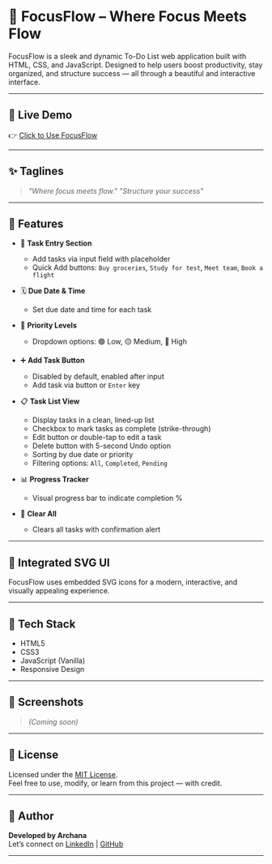 # 🌟 FocusFlow – Where Focus Meets Flow

FocusFlow is a sleek and dynamic To-Do List web application built with HTML, CSS, and JavaScript. Designed to help users boost productivity, stay organized, and structure success — all through a beautiful and interactive interface.

---

## 🔗 Live Demo

👉 [Click to Use FocusFlow](https://focusflow-todolist.netlify.app/)

---

## ✨ Taglines

> *"Where focus meets flow."*
> *"Structure your success"* 

---

## 🚀 Features

- 📝 **Task Entry Section**
  - Add tasks via input field with placeholder
  - Quick Add buttons: `Buy groceries`, `Study for test`, `Meet team`, `Book a flight`

- 🗓️ **Due Date & Time**
  - Set due date and time for each task

- 🔺 **Priority Levels**
  - Dropdown options: 🟢 Low, 🟡 Medium, 🔴 High

- ➕ **Add Task Button**
  - Disabled by default, enabled after input
  - Add task via button or `Enter` key

- 📋 **Task List View**
  - Display tasks in a clean, lined-up list
  - Checkbox to mark tasks as complete (strike-through)
  - Edit button or double-tap to edit a task
  - Delete button with 5-second Undo option
  - Sorting by due date or priority
  - Filtering options: `All`, `Completed`, `Pending`

- 📊 **Progress Tracker**
  - Visual progress bar to indicate completion %

- 🧹 **Clear All**
  - Clears all tasks with confirmation alert

---

## 📲 Integrated SVG UI

FocusFlow uses embedded SVG icons for a modern, interactive, and visually appealing experience.

---

## 🧰 Tech Stack

- HTML5
- CSS3
- JavaScript (Vanilla)
- Responsive Design

---

## 📸 Screenshots

> *(Coming soon)*

---

## 📝 License

Licensed under the [MIT License](LICENSE).  
Feel free to use, modify, or learn from this project — with credit.

---

## 👤 Author

**Developed by Archana**  
Let’s connect on [LinkedIn](https://www.linkedin.com/in/archana-v-s2911) | [GitHub](https://github.com/Archana-in-git)

---
